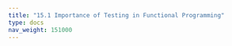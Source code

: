 ```yaml
---
title: "15.1 Importance of Testing in Functional Programming"
type: docs
nav_weight: 151000
---
```

